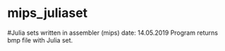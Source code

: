 # mips_juliaset
#Julia sets written in assembler (mips)
date: 14.05.2019
Program returns bmp file with Julia set.
